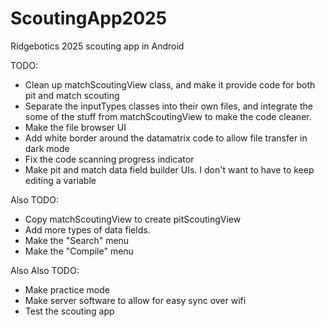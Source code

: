 # ScoutingApp2025
 Ridgebotics 2025 scouting app in Android

TODO:
- Clean up matchScoutingView class, and make it provide code for both pit and match scouting
- Separate the inputTypes classes into their own files, and integrate the some of the stuff from matchScoutingView to make the code cleaner.
- Make the file browser UI
- Add white border around the datamatrix code to allow file transfer in dark mode
- Fix the code scanning progress indicator
- Make pit and match data field builder UIs. I don't want to have to keep editing a variable

Also TODO:
- Copy matchScoutingView to create pitScoutingView
- Add more types of data fields.
- Make the "Search" menu
- Make the "Compile" menu

Also Also TODO:
- Make practice mode
- Make server software to allow for easy sync over wifi
- Test the scouting app